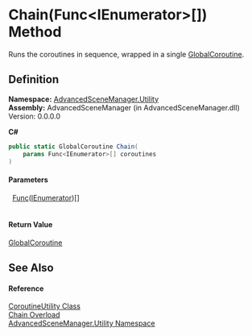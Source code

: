 # Chain(Func&lt;IEnumerator&gt;[]) Method


Runs the coroutines in sequence, wrapped in a single <a href="T_AdvancedSceneManager_Utility_GlobalCoroutine.md">GlobalCoroutine</a>.



## Definition
**Namespace:** <a href="N_AdvancedSceneManager_Utility.md">AdvancedSceneManager.Utility</a>  
**Assembly:** AdvancedSceneManager (in AdvancedSceneManager.dll) Version: 0.0.0.0

**C#**
``` C#
public static GlobalCoroutine Chain(
	params Func<IEnumerator>[] coroutines
)
```



#### Parameters
<dl><dt>  <a href="https://learn.microsoft.com/dotnet/api/system.func-1" target="_blank" rel="noopener noreferrer">Func</a>(<a href="https://learn.microsoft.com/dotnet/api/system.collections.ienumerator" target="_blank" rel="noopener noreferrer">IEnumerator</a>)[]</dt><dd> </dd></dl>

#### Return Value
<a href="T_AdvancedSceneManager_Utility_GlobalCoroutine.md">GlobalCoroutine</a>

## See Also


#### Reference
<a href="T_AdvancedSceneManager_Utility_CoroutineUtility.md">CoroutineUtility Class</a>  
<a href="Overload_AdvancedSceneManager_Utility_CoroutineUtility_Chain.md">Chain Overload</a>  
<a href="N_AdvancedSceneManager_Utility.md">AdvancedSceneManager.Utility Namespace</a>  
